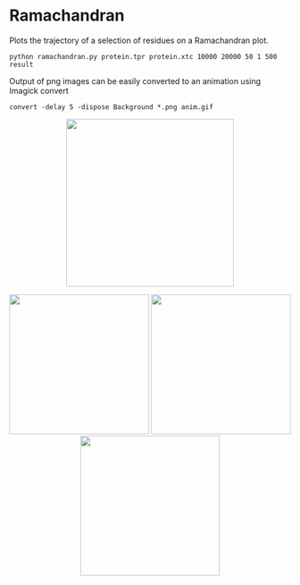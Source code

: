 # Ramachandran
Plots the trajectory of a selection of residues on a Ramachandran plot.

```
python ramachandran.py protein.tpr protein.xtc 10000 20000 50 1 500 result
```

Output of png images can be easily converted to an animation using Imagick convert

```
convert -delay 5 -dispose Background *.png anim.gif
```

<p align="center">
  <img width="300" src="images/many.gif">
</p>

<p align="center">
  <img width="250" src="images/ind1.gif">
  <img width="250" src="images/ind2.gif">
  <img width="250" src="images/ind3.gif">
</p>
